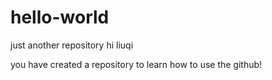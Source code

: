 # hello-world
just another repository
hi liuqi

you have created a repository to learn how to use the github!
